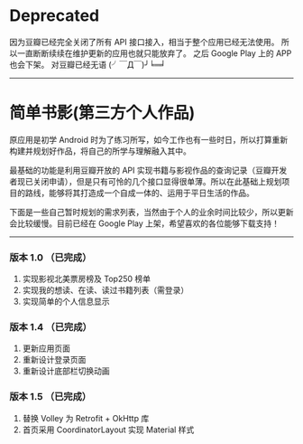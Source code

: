 # Deprecated

因为豆瓣已经完全关闭了所有 API 接口接入，相当于整个应用已经无法使用。
所以一直断断续续在维护更新的应用也就只能放弃了。
之后 Google Play 上的 APP 也会下架。
对豆瓣已经无语 (╯￣Д￣)╯╘═╛ 

---

# 简单书影(第三方个人作品)

原应用是初学 Android 时为了练习所写，如今工作也有一些时日，所以打算重新构建并规划好作品，将自己的所学与理解融入其中。

最基础的功能是利用豆瓣开放的 API 实现书籍与影视作品的查询记录（豆瓣开发者现已关闭申请），但是只有可怜的几个接口显得很单薄。所以在此基础上规划项目的路线，能够将其打造成一个自成一体的、运用于平日生活的作品。

下面是一些自己暂时规划的需求列表，当然由于个人的业余时间比较少，所以更新会比较缓慢。目前已经在 Google Play 上架，希望喜欢的各位能够下载支持！

---

### 版本 1.0 （已完成） ###

1. 实现影视北美票房榜及 Top250 榜单
2. 实现我的想读、在读、读过书籍列表（需登录）
3. 实现简单的个人信息显示

### 版本 1.4 （已完成） ###

1. 更新应用页面
2. 重新设计登录页面
3. 重新设计底部栏切换动画

### 版本 1.5 （已完成） ###

1. 替换 Volley 为 Retrofit + OkHttp 库
2. 首页采用 CoordinatorLayout 实现 Material 样式